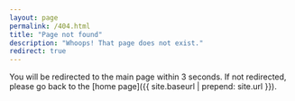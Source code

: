 ```yaml
---
layout: page
permalink: /404.html
title: "Page not found"
description: "Whoops! That page does not exist."
redirect: true
---
```


You will be redirected to the main page within 3 seconds. If not redirected, please go back to the [home page]({{ site.baseurl | prepend: site.url }}).

